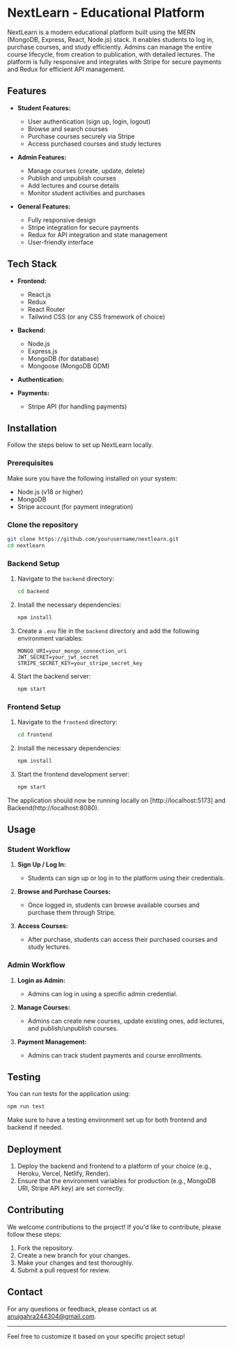 
# NextLearn - Educational Platform

NextLearn is a modern educational platform built using the MERN (MongoDB, Express, React, Node.js) stack. It enables students to log in, purchase courses, and study efficiently. Admins can manage the entire course lifecycle, from creation to publication, with detailed lectures. The platform is fully responsive and integrates with Stripe for secure payments and Redux for efficient API management.

## Features

- **Student Features:**
  - User authentication (sign up, login, logout)
  - Browse and search courses
  - Purchase courses securely via Stripe
  - Access purchased courses and study lectures

- **Admin Features:**
  - Manage courses (create, update, delete)
  - Publish and unpublish courses
  - Add lectures and course details
  - Monitor student activities and purchases

- **General Features:**
  - Fully responsive design
  - Stripe integration for secure payments
  - Redux for API integration and state management
  - User-friendly interface

## Tech Stack

- **Frontend:**
  - React.js
  - Redux
  - React Router
  - Tailwind CSS (or any CSS framework of choice)

- **Backend:**
  - Node.js
  - Express.js
  - MongoDB (for database)
  - Mongoose (MongoDB ODM)

- **Authentication:**

- **Payments:**
  - Stripe API (for handling payments)

## Installation

Follow the steps below to set up NextLearn locally.

### Prerequisites

Make sure you have the following installed on your system:

- Node.js (v18 or higher)
- MongoDB
- Stripe account (for payment integration)

### Clone the repository

```bash
git clone https://github.com/yourusername/nextlearn.git
cd nextlearn
```

### Backend Setup

1. Navigate to the `backend` directory:

    ```bash
    cd backend
    ```

2. Install the necessary dependencies:

    ```bash
    npm install
    ```

3. Create a `.env` file in the `backend` directory and add the following environment variables:

    ```env
    MONGO_URI=your_mongo_connection_uri
    JWT_SECRET=your_jwt_secret
    STRIPE_SECRET_KEY=your_stripe_secret_key
    ```

4. Start the backend server:

    ```bash
    npm start
    ```

### Frontend Setup

1. Navigate to the `frontend` directory:

    ```bash
    cd frontend
    ```

2. Install the necessary dependencies:

    ```bash
    npm install
    ```

3. Start the frontend development server:

    ```bash
    npm start
    ```

The application should now be running locally on [http://localhost:5173] and Backend(http://localhost:8080).

## Usage

### Student Workflow

1. **Sign Up / Log In:**
   - Students can sign up or log in to the platform using their credentials.
   
2. **Browse and Purchase Courses:**
   - Once logged in, students can browse available courses and purchase them through Stripe.

3. **Access Courses:**
   - After purchase, students can access their purchased courses and study lectures.

### Admin Workflow

1. **Login as Admin:**
   - Admins can log in using a specific admin credential.

2. **Manage Courses:**
   - Admins can create new courses, update existing ones, add lectures, and publish/unpublish courses.

3. **Payment Management:**
   - Admins can track student payments and course enrollments.

## Testing

You can run tests for the application using:

```bash
npm run test
```

Make sure to have a testing environment set up for both frontend and backend if needed.

## Deployment

1. Deploy the backend and frontend to a platform of your choice (e.g., Heroku, Vercel, Netlify, Render).
2. Ensure that the environment variables for production (e.g., MongoDB URI, Stripe API key) are set correctly.

## Contributing

We welcome contributions to the project! If you'd like to contribute, please follow these steps:

1. Fork the repository.
2. Create a new branch for your changes.
3. Make your changes and test thoroughly.
4. Submit a pull request for review.


## Contact

For any questions or feedback, please contact us at anujgahra244304@gmail.com.

---

Feel free to customize it based on your specific project setup!
